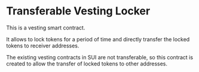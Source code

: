 # Transferable Vesting Locker
This is a vesting smart contract.

It allows to lock tokens for a period of time and directly transfer the locked tokens to receiver addresses.

The existing vesting contracts in SUI are not transferable, so this contract is created to allow the transfer of locked tokens to other addresses.
